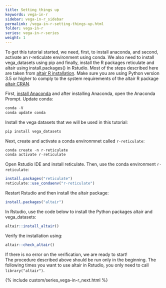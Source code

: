 ```yaml
---
title: Setting things up
keywords: vega-in-r
sidebar: vega-in-r_sidebar
permalink: /vega-in-r-setting-things-up.html
folder: vega-in-r
series: vega-in-r-series
weight: 1
---
```


To get this tutorial started, we need, first, to install anaconda, and second, activate an r-reticulate environment using conda. We also need to install vega_datasets using pip and finally, install the R packages reticulate and altair using install.packages() in Rstudio. 
Most of the steps described here are taken from [altair R installation](https://vegawidget.github.io/altair/articles/installation.html). Make sure you are using Python version 3.5 or higher to comply to the system requirements of the altair R package [altair CRAN](https://cran.r-project.org/web/packages/altair/altair.pdf).

First, [install Anaconda](https://www.anaconda.com/distribution/) and after installing Anaconda, open the Anaconda Prompt. 
Update conda:
``` C
conda -V
conda update conda
````

Install the vega datasets that we will be used in this tutorial:
``` C
pip install vega_datasets
```

Next, create and activate a conda environmnet called `r-reticulate`:
``` C
conda create -n r-reticulate
conda activate r-reticulate
```

Open Rstudio IDE and install reticulate. Then, use the conda environment `r-reticulate`:
``` R
install.packages("reticulate")
reticulate::use_condaenv("r-reticulate")
```

Restart Rstudio and then install the altair package:
``` R
install.packages("altair")
```

In Rstudio, use the code below to install the Python packages altair and vega_datasets:
``` R
altair::install_altair()
```

Verify the installation using:
``` R
altair::check_altair()
```

If there is no error on the verification, we are ready to start!
<br/>
The procedure described above should be run only in the beginning. The following times you want to use altair in Rstudio, you only need to call `library("altair")`.




{% include custom/series_vega-in-r_next.html %}

